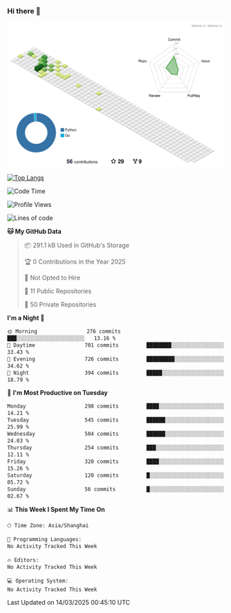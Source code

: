 ### Hi there 👋

![](./profile-3d-contrib/profile-green-animate.svg)

 

[![Top Langs](https://github-readme-stats.vercel.app/api/top-langs/?username=fly2tomato)](https://github.com/anuraghazra/github-readme-stats)


 

<!--START_SECTION:waka-->
![Code Time](http://img.shields.io/badge/Code%20Time-5%20hrs%2042%20mins-blue)

![Profile Views](http://img.shields.io/badge/Profile%20Views-0-blue)

![Lines of code](https://img.shields.io/badge/From%20Hello%20World%20I%27ve%20Written-521.5%20thousand%20lines%20of%20code-blue)

**🐱 My GitHub Data** 

> 📦 291.1 kB Used in GitHub's Storage 
 > 
> 🏆 0 Contributions in the Year 2025
 > 
> 🚫 Not Opted to Hire
 > 
> 📜 11 Public Repositories 
 > 
> 🔑 50 Private Repositories 
 > 
**I'm a Night 🦉** 

```text
🌞 Morning                276 commits         ███░░░░░░░░░░░░░░░░░░░░░░   13.16 % 
🌆 Daytime                701 commits         ████████░░░░░░░░░░░░░░░░░   33.43 % 
🌃 Evening                726 commits         █████████░░░░░░░░░░░░░░░░   34.62 % 
🌙 Night                  394 commits         █████░░░░░░░░░░░░░░░░░░░░   18.79 % 
```
📅 **I'm Most Productive on Tuesday** 

```text
Monday                   298 commits         ████░░░░░░░░░░░░░░░░░░░░░   14.21 % 
Tuesday                  545 commits         ██████░░░░░░░░░░░░░░░░░░░   25.99 % 
Wednesday                504 commits         ██████░░░░░░░░░░░░░░░░░░░   24.03 % 
Thursday                 254 commits         ███░░░░░░░░░░░░░░░░░░░░░░   12.11 % 
Friday                   320 commits         ████░░░░░░░░░░░░░░░░░░░░░   15.26 % 
Saturday                 120 commits         █░░░░░░░░░░░░░░░░░░░░░░░░   05.72 % 
Sunday                   56 commits          █░░░░░░░░░░░░░░░░░░░░░░░░   02.67 % 
```


📊 **This Week I Spent My Time On** 

```text
🕑︎ Time Zone: Asia/Shanghai

💬 Programming Languages: 
No Activity Tracked This Week

🔥 Editors: 
No Activity Tracked This Week

💻 Operating System: 
No Activity Tracked This Week
```


 Last Updated on 14/03/2025 00:45:10 UTC
<!--END_SECTION:waka-->
